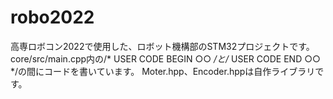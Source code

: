 # robo2022
高専ロボコン2022で使用した、ロボット機構部のSTM32プロジェクトです。
core/src/main.cpp内の/* USER CODE BEGIN ○○ */と/* USER CODE END ○○ */の間にコードを書いています。
Moter.hpp、Encoder.hppは自作ライブラリです。
